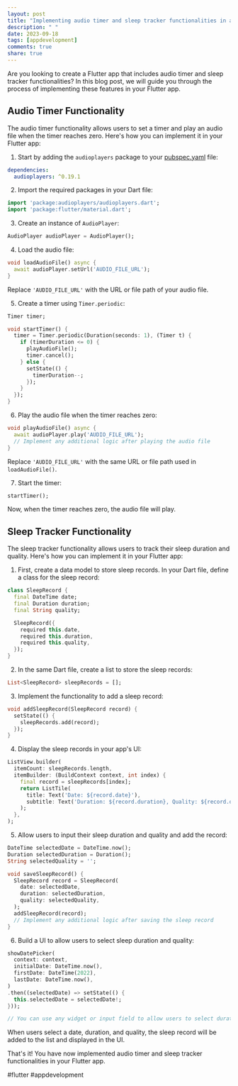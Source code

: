 ```yaml
---
layout: post
title: "Implementing audio timer and sleep tracker functionalities in a Flutter app"
description: " "
date: 2023-09-18
tags: [appdevelopment]
comments: true
share: true
---
```


Are you looking to create a Flutter app that includes audio timer and sleep tracker functionalities? In this blog post, we will guide you through the process of implementing these features in your Flutter app.

## Audio Timer Functionality

The audio timer functionality allows users to set a timer and play an audio file when the timer reaches zero. Here's how you can implement it in your Flutter app:

1. Start by adding the `audioplayers` package to your [pubspec.yaml](filename) file:

```yaml
dependencies:
  audioplayers: ^0.19.1
```

2. Import the required packages in your Dart file:

```dart
import 'package:audioplayers/audioplayers.dart';
import 'package:flutter/material.dart';
```

3. Create an instance of `AudioPlayer`:

```dart
AudioPlayer audioPlayer = AudioPlayer();
```

4. Load the audio file:

```dart
void loadAudioFile() async {
  await audioPlayer.setUrl('AUDIO_FILE_URL');
}
```

Replace `'AUDIO_FILE_URL'` with the URL or file path of your audio file.

5. Create a timer using `Timer.periodic`:

```dart
Timer timer;

void startTimer() {
  timer = Timer.periodic(Duration(seconds: 1), (Timer t) {
    if (timerDuration <= 0) {
      playAudioFile();
      timer.cancel();
    } else {
      setState(() {
        timerDuration--;
      });
    }
  });
}
```

6. Play the audio file when the timer reaches zero:

```dart
void playAudioFile() async {
  await audioPlayer.play('AUDIO_FILE_URL');
  // Implement any additional logic after playing the audio file
}
```

Replace `'AUDIO_FILE_URL'` with the same URL or file path used in `loadAudioFile()`.

7. Start the timer:

```dart
startTimer();
```

Now, when the timer reaches zero, the audio file will play.

## Sleep Tracker Functionality

The sleep tracker functionality allows users to track their sleep duration and quality. Here's how you can implement it in your Flutter app:

1. First, create a data model to store sleep records. In your Dart file, define a class for the sleep record:

```dart
class SleepRecord {
  final DateTime date;
  final Duration duration;
  final String quality;

  SleepRecord({
    required this.date,
    required this.duration,
    required this.quality,
  });
}
```

2. In the same Dart file, create a list to store the sleep records:

```dart
List<SleepRecord> sleepRecords = [];
```

3. Implement the functionality to add a sleep record:

```dart
void addSleepRecord(SleepRecord record) {
  setState(() {
    sleepRecords.add(record);
  });
}
```

4. Display the sleep records in your app's UI:

```dart
ListView.builder(
  itemCount: sleepRecords.length,
  itemBuilder: (BuildContext context, int index) {
    final record = sleepRecords[index];
    return ListTile(
      title: Text('Date: ${record.date}'),
      subtitle: Text('Duration: ${record.duration}, Quality: ${record.quality}'),
    );
  },
);
```

5. Allow users to input their sleep duration and quality and add the record:

```dart
DateTime selectedDate = DateTime.now();
Duration selectedDuration = Duration();
String selectedQuality = '';

void saveSleepRecord() {
  SleepRecord record = SleepRecord(
    date: selectedDate,
    duration: selectedDuration,
    quality: selectedQuality,
  );
  addSleepRecord(record);
  // Implement any additional logic after saving the sleep record
}
```

6. Build a UI to allow users to select sleep duration and quality:

```dart
showDatePicker(
  context: context,
  initialDate: DateTime.now(),
  firstDate: DateTime(2022),
  lastDate: DateTime.now(),
)
.then((selectedDate) => setState(() {
  this.selectedDate = selectedDate!;
}));

// You can use any widget or input field to allow users to select duration and quality
```

When users select a date, duration, and quality, the sleep record will be added to the list and displayed in the UI.

That's it! You have now implemented audio timer and sleep tracker functionalities in your Flutter app.

#flutter #appdevelopment